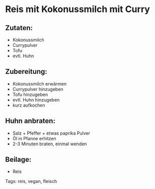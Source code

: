 Reis mit Kokonussmilch mit Curry
==================================

Zutaten:
-------------
 * Kokonussmilch
 * Currypulver
 * Tofu
 * evtl. Huhn


Zubereitung:
-------------
 * Kokonussmilch erwärmen
 * Currypulver hinzugeben
 * Tofu hinzugeben
 * evtl. Huhn hinzugeben
 * kurz aufkochen


Huhn anbraten:
---------------
 * Salz + Pfeffer + etwas paprika Pulver
 * Öl in Pfanne erhitzen
 * 2-3 Minuten braten, einmal wenden

Beilage:
----------
 * Reis


Tags: reis, vegan, fleisch